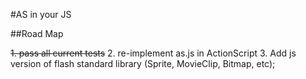 #AS in your JS

##Road Map

<s>1. pass all current tests</s>
2. re-implement as.js in ActionScript
3. Add js version of flash standard library (Sprite, MovieClip, Bitmap, etc);

